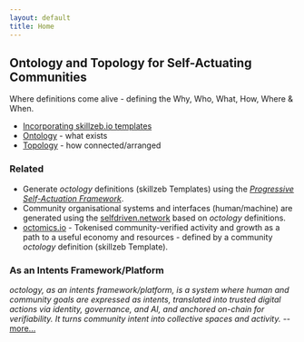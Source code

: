 ```yaml
---
layout: default
title: Home
---
```


## Ontology and Topology for Self-Actuating Communities

Where definitions come alive - defining the Why, Who, What, How, Where & When.

- [Incorporating skillzeb.io templates](https://skillzeb.io)
- [Ontology](/what-is-ontology/) - what exists
- [Topology](/what-is-topology/) - how connected/arranged

### Related
- Generate *octology* definitions (skillzeb Templates) using the *[Progressive Self-Actuation Framework](https://onboarding.selfdriven.foundation)*.
- Community organisational systems and interfaces (human/machine) are generated using the [selfdriven.network](https://selfdriven.network) based on *octology* definitions.
- [octomics.io](https://octomics.io) - Tokenised community-verified activity and growth as a path to a useful economy and resources - defined by a community *octology* definition (skillzeb Template).

### As an Intents Framework/Platform

<em>octology, as an intents framework/platform, is a system where human and community goals are expressed as intents, translated into trusted digital actions via identity, governance, and AI, and anchored on-chain for verifiability. It turns community intent into collective spaces and activity.</em> -- [more...](/as-intents-platform/)